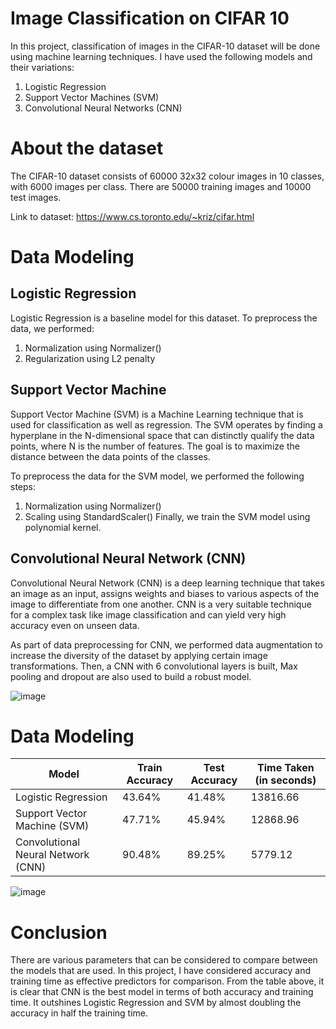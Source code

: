 # Image Classification on CIFAR 10
In this project, classification of images in the CIFAR-10 dataset will be done using machine learning techniques.  I have used the following models and their variations:
1. Logistic Regression
2. Support Vector Machines (SVM)
3. Convolutional Neural Networks (CNN)

# About the dataset
The CIFAR-10 dataset consists of 60000 32x32 colour images in 10 classes, with 6000 images per class. There are 50000 training images and 10000 test images. 

Link to dataset: https://www.cs.toronto.edu/~kriz/cifar.html 

# Data Modeling
## Logistic Regression
Logistic Regression is a baseline model for this dataset. To preprocess the data, we performed:
1. Normalization using Normalizer()
2. Regularization using L2 penalty

## Support Vector Machine
Support Vector Machine (SVM) is a Machine Learning technique that is used for classification as well as regression. The SVM operates by finding a hyperplane in the N-dimensional space that can distinctly qualify the data points, where N is the number of features. The goal is to maximize the distance between the data points of the classes. 

To preprocess the data for the SVM model, we performed the following steps:
1. Normalization using Normalizer()
2. Scaling using StandardScaler()
Finally, we train the SVM model using polynomial kernel.

## Convolutional Neural Network (CNN)
Convolutional Neural Network (CNN) is a deep learning technique that takes an image as an input, assigns weights and biases to various aspects of the image to differentiate from one another. CNN is a very suitable technique for a complex task like image classification and can yield very high accuracy even on unseen data.

As part of data preprocessing for CNN, we performed data augmentation to increase the diversity of the dataset by applying certain image transformations. Then, a CNN with 6 convolutional layers is built, Max pooling and dropout are also used to build a robust model.

![image](https://github.com/rivanachristie/Image-Classification-on-CIFAR-10/assets/98617715/107d716d-b15f-49e8-80de-26ba95cb8f06)

# Data Modeling

|Model | Train Accuracy | Test Accuracy | Time Taken (in seconds) |
| ------------- | ------------- | ------------- | ---- |
|Logistic Regression |    43.64%	| 41.48% | 13816.66 |
|Support Vector Machine (SVM)| 47.71%| 45.94% | 12868.96 |
|Convolutional Neural Network (CNN)| 90.48%	| 89.25% | 5779.12 |

![image](https://github.com/rivanachristie/Image-Classification-on-CIFAR-10/assets/98617715/442410a0-51b8-4076-9e33-83577e909cc1)

# Conclusion
There are various parameters that can be considered to compare between the models that are used. In this project, I have considered accuracy and training time as effective predictors for comparison. From the table above, it is clear that CNN is the best model in terms of both accuracy and training time. It outshines Logistic Regression and SVM by almost doubling the accuracy in half the training time.
